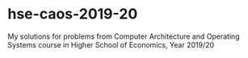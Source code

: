 # hse-caos-2019-20
My solutions for problems from Computer Architecture and Operating Systems course in Higher School of Economics, Year 2019/20
